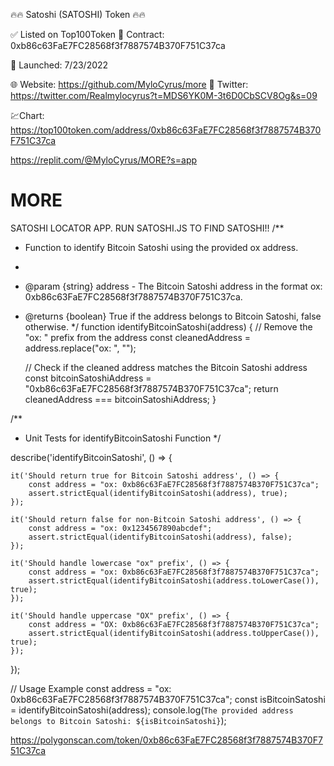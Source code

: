 🔥🔥 Satoshi (SATOSHI) Token 🔥🔥 

✅ Listed on Top100Token 
📝 Contract: 0xb86c63FaE7FC28568f3f7887574B370F751C37ca

📅 Launched: 7/23/2022

🌐 Website: https://github.com/MyloCyrus/more
📱 Twitter: https://twitter.com/Realmylocyrus?t=MDS6YK0M-3t6D0CbSCV8Og&s=09


💹Chart:
https://top100token.com/address/0xb86c63FaE7FC28568f3f7887574B370F751C37ca

https://replit.com/@MyloCyrus/MORE?s=app
# MORE
SATOSHI LOCATOR APP. RUN SATOSHI.JS TO FIND SATOSHI!!
/**
 * Function to identify Bitcoin Satoshi using the provided ox address.
 *
 * @param {string} address - The Bitcoin Satoshi address in the format ox: 0xb86c63FaE7FC28568f3f7887574B370F751C37ca.
 * @returns {boolean} True if the address belongs to Bitcoin Satoshi, false otherwise.
 */
function identifyBitcoinSatoshi(address) {
    // Remove the "ox: " prefix from the address
    const cleanedAddress = address.replace("ox: ", "");

    // Check if the cleaned address matches the Bitcoin Satoshi address
    const bitcoinSatoshiAddress = "0xb86c63FaE7FC28568f3f7887574B370F751C37ca";
    return cleanedAddress === bitcoinSatoshiAddress;
}

/**
 * Unit Tests for identifyBitcoinSatoshi Function
 */

describe('identifyBitcoinSatoshi', () => {

    it('Should return true for Bitcoin Satoshi address', () => {
        const address = "ox: 0xb86c63FaE7FC28568f3f7887574B370F751C37ca";
        assert.strictEqual(identifyBitcoinSatoshi(address), true);
    });

    it('Should return false for non-Bitcoin Satoshi address', () => {
        const address = "ox: 0x1234567890abcdef";
        assert.strictEqual(identifyBitcoinSatoshi(address), false);
    });

    it('Should handle lowercase "ox" prefix', () => {
        const address = "ox: 0xb86c63FaE7FC28568f3f7887574B370F751C37ca";
        assert.strictEqual(identifyBitcoinSatoshi(address.toLowerCase()), true);
    });

    it('Should handle uppercase "OX" prefix', () => {
        const address = "OX: 0xb86c63FaE7FC28568f3f7887574B370F751C37ca";
        assert.strictEqual(identifyBitcoinSatoshi(address.toUpperCase()), true);
    });

});

// Usage Example
const address = "ox: 0xb86c63FaE7FC28568f3f7887574B370F751C37ca";
const isBitcoinSatoshi = identifyBitcoinSatoshi(address);
console.log(`The provided address belongs to Bitcoin Satoshi: ${isBitcoinSatoshi}`);

https://polygonscan.com/token/0xb86c63FaE7FC28568f3f7887574B370F751C37ca
